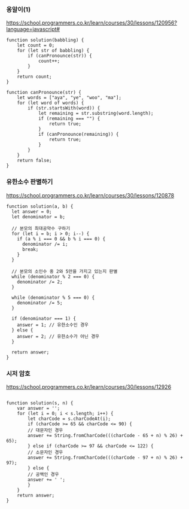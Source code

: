 
### 옹알이(1)
https://school.programmers.co.kr/learn/courses/30/lessons/120956?language=javascript#
```
function solution(babbling) {
    let count = 0;
    for (let str of babbling) {
        if (canPronounce(str)) {
            count++;
        }
    }
    return count;
}

function canPronounce(str) {
    let words = ["aya", "ye", "woo", "ma"];
    for (let word of words) {
        if (str.startsWith(word)) {
            let remaining = str.substring(word.length);
            if (remaining === "") {
                return true;
            }
            if (canPronounce(remaining)) {
                return true;
            }
        }
    }
    return false;
}

```



### 유한소수 판별하기
https://school.programmers.co.kr/learn/courses/30/lessons/120878

```
function solution(a, b) {
  let answer = 0;
  let denominator = b;

  // 분모의 최대공약수 구하기
  for (let i = b; i > 0; i--) {
    if (a % i === 0 && b % i === 0) {
      denominator /= i;
      break;
    }
  }

  // 분모의 소인수 중 2와 5만을 가지고 있는지 판별
  while (denominator % 2 === 0) {
    denominator /= 2;
  }

  while (denominator % 5 === 0) {
    denominator /= 5;
  }

  if (denominator === 1) {
    answer = 1; // 유한소수인 경우
  } else {
    answer = 2; // 유한소수가 아닌 경우
  }

  return answer;
}

```


### 시저 암호
https://school.programmers.co.kr/learn/courses/30/lessons/12926

```

function solution(s, n) {
    var answer = '';
    for (let i = 0; i < s.length; i++) {
        let charCode = s.charCodeAt(i);
        if (charCode >= 65 && charCode <= 90) {
        // 대문자인 경우
        answer += String.fromCharCode(((charCode - 65 + n) % 26) + 65);
        } else if (charCode >= 97 && charCode <= 122) {
        // 소문자인 경우
        answer += String.fromCharCode(((charCode - 97 + n) % 26) + 97);
        } else {
        // 공백인 경우
        answer += ' ';
        }
    }
    return answer;
}
```
